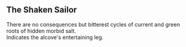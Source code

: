 The Shaken Sailor
-----------------
There are no consequences but bitterest cycles of current and green  
roots of hidden morbid salt.  
Indicates the alcove's entertaining leg.  
